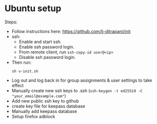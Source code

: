 Ubuntu setup
===============================================================================

Steps:

- Follow instructions here: <https://github.com/lj-ditrapani/init>
- ssh:
    - Enable and start ssh.
    - Enable ssh password login.
    - From remote client, run `ssh-copy-id user@<ip>`
    - Disable ssh password login.
- Then run:
    ```
    sh v-init.sh
    ```
- Log out and log back in for group assignments & user settings to take effect
- Manually create new ssh keys to .ssh (`ssh-keygen -t ed25519 -C "your_email@example.com"`)
- Add new public ssh key to github
- create key file for keepass database
- Manually add keepass database
- Setup firefox adblock
